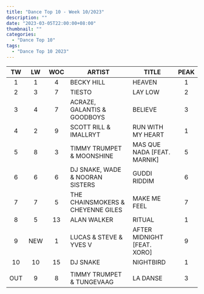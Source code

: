 ```yaml
---
title: "Dance Top 10 - Week 10/2023"
description: ""
date: "2023-03-05T22:00:00+08:00"
thumbnail: ""
categories:
  - "Dance Top 10"
tags:
  - "Dance Top 10 2023"
---
```

<!--more-->
|TW|LW|WOC|ARTIST|TITLE|PEAK|
|:----:|:----:|:----:|----|----|:----:|
|1|1|4|BECKY HILL|HEAVEN|1|
|2|3|7|TIESTO|LAY LOW|2|
|3|4|7|ACRAZE, GALANTIS & GOODBOYS|BELIEVE|3|
|4|2|9|SCOTT RILL & IMALLRYT|RUN WITH MY HEART|1|
|5|8|3|TIMMY TRUMPET & MOONSHINE|MAS QUE NADA [FEAT. MARNIK]|5|
|6|6|6|DJ SNAKE, WADE & NOORAN SISTERS|GUDDI RIDDIM|6|
|7|7|5|THE CHAINSMOKERS & CHEYENNE GILES|MAKE ME FEEL|7|
|8|5|13|ALAN WALKER|RITUAL|1|
|9|NEW|1|LUCAS & STEVE & YVES V|AFTER MIDNIGHT [FEAT. XORO]|9|
|10|10|15|DJ SNAKE|NIGHTBIRD|1|
| | | | | | |
|OUT|9|8|TIMMY TRUMPET & TUNGEVAAG|LA DANSE|3|